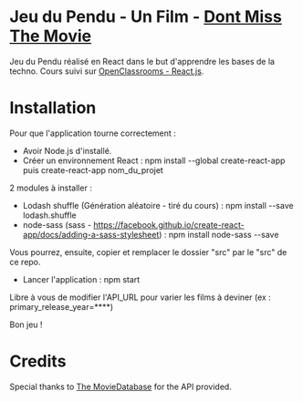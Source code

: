 # Jeu du Pendu - Un Film - <a href="https://dontmissthemovie.netlify.com/" target="_blank">Dont Miss The Movie</a>

Jeu du Pendu réalisé en React dans le but d'apprendre les bases de la techno. 
Cours suivi sur <a href="https://openclassrooms.com/fr/courses/4664381-realisez-une-application-web-avec-react-js" target="_blank">OpenClassrooms - React.js</a>.

# Installation
Pour que l'application tourne correctement :
- Avoir Node.js d'installé.
- Créer un environnement React : npm install --global create-react-app puis create-react-app nom_du_projet

2 modules à installer :
- Lodash shuffle (Génération aléatoire - tiré du cours) : npm install --save lodash.shuffle
- node-sass (sass - https://facebook.github.io/create-react-app/docs/adding-a-sass-stylesheet) : npm install node-sass --save

Vous pourrez, ensuite, copier et remplacer le dossier "src" par le "src" de ce repo.

- Lancer l'application : npm start

Libre à vous de modifier l'API_URL pour varier les films à deviner (ex : primary_release_year=****)

Bon jeu !

# Credits
Special thanks to <a href="https://www.themoviedb.org/?language=fr-FR" target="_blank">The MovieDatabase</a> for the API provided.
